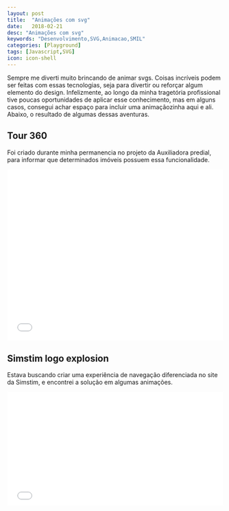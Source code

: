 ```yaml
---
layout: post
title:  "Animações com svg"
date:   2018-02-21
desc: "Animações com svg"
keywords: "Desenvolvimento,SVG,Animacao,SMIL"
categories: [Playground]
tags: [Javascript,SVG]
icon: icon-shell
---
```


Sempre me diverti muito brincando de animar svgs. Coisas incríveis podem ser feitas com essas tecnologias, seja para divertir ou reforçar algum elemento do design.
Infelizmente, ao longo da minha tragetória profissional tive poucas oportunidades de aplicar esse conhecimento, mas em alguns casos, consegui achar espaço para incluir uma animaçãozinha aqui e ali.
Abaixo, o resultado de algumas dessas aventuras.


## Tour 360 

Foi criado durante minha permanencia no projeto da Auxiliadora predial, para informar que determinados imóveis possuem essa funcionalidade.

<iframe height='399' scrolling='no' title='SVG animate along path' src='//codepen.io/arielwb/embed/rJvgoZ/?height=399&theme-id=dark&default-tab=js,result&embed-version=2' frameborder='no' allowtransparency='true' allowfullscreen='true' style='width: 100%;'>See the Pen <a href='https://codepen.io/arielwb/pen/rJvgoZ/'>SVG animate along path</a> by ariel (<a href='https://codepen.io/arielwb'>@arielwb</a>) on <a href='https://codepen.io'>CodePen</a>.
</iframe>

## Simstim logo explosion

Estava buscando criar uma experiência de navegação diferenciada no site da Simstim, e encontrei a solução em algumas animações.

<iframe height='265' scrolling='no' title='GSAP Simstim Animations' src='//codepen.io/arielwb/embed/LQmKON/?height=265&theme-id=dark&default-tab=html,result&embed-version=2' frameborder='no' allowtransparency='true' allowfullscreen='true' style='width: 100%;'>See the Pen <a href='https://codepen.io/arielwb/pen/LQmKON/'>GSAP Simstim Animations</a> by ariel (<a href='https://codepen.io/arielwb'>@arielwb</a>) on <a href='https://codepen.io'>CodePen</a>.
</iframe>


